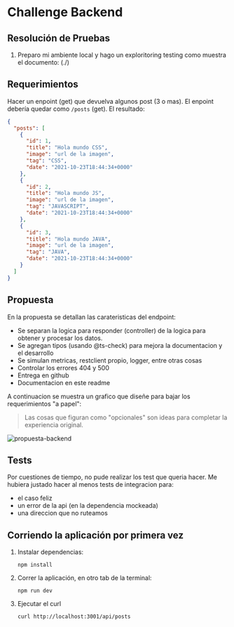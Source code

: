 # Challenge Backend


## Resolución de Pruebas

1. Preparo mi ambiente local y hago un exploritoring testing como muestra el documento: (./)


## Requerimientos

Hacer un enpoint (get) que devuelva algunos post (3 o mas). El enpoint debería quedar como `/posts` (get).
El resultado:

```json
{
  "posts": [
    {
      "id": 1,
      "title": "Hola mundo CSS",
      "image": "url de la imagen",
      "tag": "CSS",
      "date": "2021-10-23T18:44:34+0000"
    },
    {
      "id": 2,
      "title": "Hola mundo JS",
      "image": "url de la imagen",
      "tag": "JAVASCRIPT",
      "date": "2021-10-23T18:44:34+0000"
    },
    {
      "id": 3,
      "title": "Hola mundo JAVA",
      "image": "url de la imagen",
      "tag": "JAVA",
      "date": "2021-10-23T18:44:34+0000"
    }
  ]
}
```

## Propuesta

En la propuesta se detallan las carateristicas del endpoint:

- Se separan la logica para responder (controller) de la logica para obtener y procesar los datos.
- Se agregan tipos (usando @ts-check) para mejora la documentacion y el desarrollo
- Se simulan metricas, restclient propio, logger, entre otras cosas
- Controlar los errores 404 y 500
- Entrega en github
- Documentacion en este readme

A continuacion se muestra un grafico que diseñe para bajar los requerimientos "a papel":

> Las cosas que figuran como "opcionales" son ideas para completar la experiencia original.

![propuesta-backend](https://user-images.githubusercontent.com/8606443/139524045-dd51951e-2ab4-4314-b8b4-148df92da3ca.png)

## Tests

Por cuestiones de tiempo, no pude realizar los test que queria hacer.
Me hubiera justado hacer al menos tests de integracion para:

- el caso feliz
- un error de la api (en la dependencia mockeada)
- una direccion que no ruteamos

## Corriendo la aplicación por primera vez

1. Instalar dependencias:

   ```
   npm install
   ```

2. Correr la aplicación, en otro tab de la terminal:

   ```
   npm run dev
   ```

3. Ejecutar el curl

   ```
   curl http://localhost:3001/api/posts
   ```
